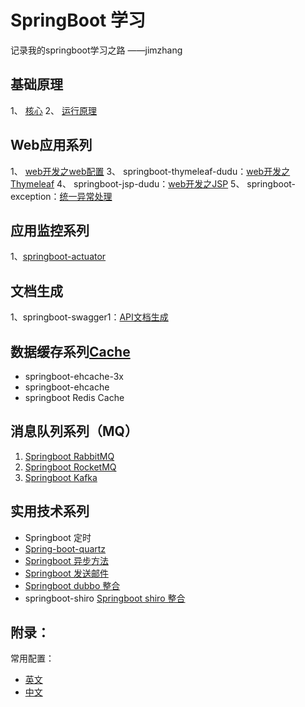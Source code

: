 # SpringBoot 学习

记录我的springboot学习之路 ——jimzhang 

## 基础原理
1、 [核心](https://www.zybuluo.com/javazjm/note/663082)
2、 [运行原理](https://www.zybuluo.com/javazjm/note/664854)

## Web应用系列
1、 [web开发之web配置](https://www.zybuluo.com/javazjm/note/827060)
3、 springboot-thymeleaf-dudu：[web开发之Thymeleaf](https://www.zybuluo.com/javazjm/note/669064)
4、 springboot-jsp-dudu：[web开发之JSP](https://www.zybuluo.com/javazjm/note/827058)
5、 springboot-exception：[统一异常处理](https://www.zybuluo.com/javazjm/note/838031)

## 应用监控系列
1、[springboot-actuator](https://www.zybuluo.com/javazjm/note/835135)

## 文档生成
1、springboot-swagger1：[API文档生成](https://www.zybuluo.com/javazjm/note/876587)


## 数据缓存系列[Cache](https://www.zybuluo.com/javazjm/note/932803)
- springboot-ehcache-3x
- springboot-ehcache
- springboot Redis Cache

## 消息队列系列（MQ）
1. [Springboot RabbitMQ]()
2. [Springboot RocketMQ]()
3.  [Springboot Kafka]()

## 实用技术系列
- Springboot 定时
- [Spring-boot-quartz]()
- [Springboot 异步方法]()
- [Springboot 发送邮件](https://www.zybuluo.com/javazjm/note/936386)
- [Springboot dubbo 整合]()
- springboot-shiro [Springboot shiro 整合]()


## 附录：
常用配置：

- [英文](https://www.zybuluo.com/javazjm/note/826046)
- [中文](https://www.zybuluo.com/javazjm/note/826249)




